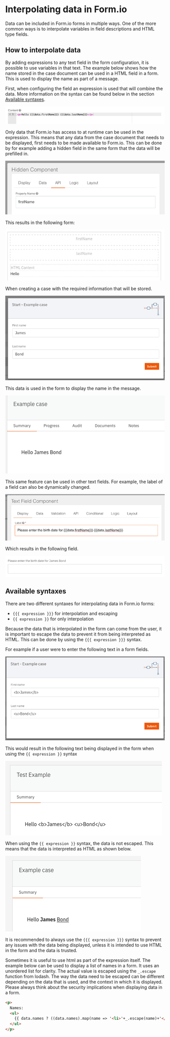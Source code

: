 # Interpolating data in Form.io

Data can be included in Form.io forms in multiple ways. One of the more common ways is to interpolate variables in 
field descriptions and HTML type fields. 

## How to interpolate data

By adding expressions to any text field in the form configuration, it is possible to use variables in that text. 
The example below shows how the name stored in the case document can be used in a HTML field in a form. This is used to 
display the name as part of a message.

First, when configuring the field an expression is used that will combine the data. More information on the syntax can 
be found below in the section [Available syntaxes](#available-syntaxes). 

![Setting up an HTML field with data interpolation](img/setting-up-html-field.png)

Only data that Form.io has access to at runtime can be used in the expression. This means that any data from the case
document that needs to be displayed, first needs to be made available to Form.io. This can be done by for example adding 
a hidden field in the same form that the data will be prefilled in.

![Add hidden field for prefilling data](img/add-hidden-field-for-prefilling.png)

This results in the following form:

![Create a case with prefillable information](img/create-case-with-prefill-information.png)

When creating a case with the required information that will be stored. 

![Add case data](img/add-case-data.png)

This data is used in the form to display the name in the message.

![Interpolated data example](img/interpolated-data-example.png)

This same feature can be used in other text fields. For example, the label of a field can also be dynamically
changed.

![Configuration of label with interpolated data](img/interpolate-label-configuration.png)

Which results in the following field.

![Example of label with interpolated data](img/interpolate-label-example.png)

## Available syntaxes

There are two different syntaxes for interpolating data in Form.io forms:
- `{{{ expression }}}` for interpolation and escaping
- `{{ expression }}` for only interpolation

Because the data that is interpolated in the form can come from the user, it is important to escape the data to prevent
it from being interpreted as HTML. This can be done by using the `{{{ expression }}}` syntax. 

For example if a user were to enter the following text in a form fields.

![Example input with HTML](img/input-with-html.png)

This would result in the following text being displayed in the form when using the `{{ expression }}` syntax

![Example of escaped data](img/example-escaped-data.png)

When using the `{{ expression }}` syntax, the data is not escaped. This means that the data is interpreted as HTML as 
shown below.

![Example of interpolated data](img/example-interpolated-data.png)

It is recommended to always use the `{{{ expression }}}` syntax to prevent any issues with the data being displayed, 
unless it is intended to use HTML in the form and the data is trusted.

Sometimes it is useful to use html as part of the expression itself. The example below can be used to display a list of
names in a form. It uses an unordered list for clarity. The actual value is escaped using the `_.escape` function from
lodash. The way the data need to be escaped can be different depending on the data that is used, and the context in which
it is displayed. Please always think about the security implications when displaying data in a form.

```html
<p>
  Names:
  <ul>
    {{ data.names ? ((data.names).map(name => '<li>'+_.escape(name)+'</li>').join('')) : '-' }}
  </ul>
</p>
```
